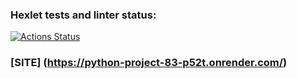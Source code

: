 ### Hexlet tests and linter status:
[![Actions Status](https://github.com/Dmitry996/python-project-83/actions/workflows/hexlet-check.yml/badge.svg)](https://github.com/Dmitry996/python-project-83/actions)

### [SITE] (https://python-project-83-p52t.onrender.com/)